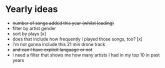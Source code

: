 # Yearly ideas

- ~~number of songs added this year (whilst loading)~~
- filter by artist gender
- sort by plays [x]
- does that include how frequently i played those songs, too? [x]
- i'm not gonna include this 21 min drone track
- ~~and can I have explicit language or not~~
- i need a filter that shows me how many artists I had in my top 10 in past years
